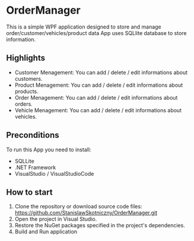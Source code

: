 # OrderManager
This is a simple WPF application designed to store and manage order/customer/vehicles/product data
App uses SQLlite database to store information.

## Highlights

* Customer Menagement: You can add / delete / edit 
informations about customers. 
* Product Menagement: You can add / delete / edit 
informations about products. 
* Order Menagement: You can add / delete / edit
informations about orders. 
* Vehicle Menagement: You can add / delete / edit
informations about vehicles. 

## Preconditions
To run this App you need to install:
* SQLLite
* .NET Framework
* VisualStudio / VisualStudioCode 

## How to start
1. Clone the repository or download source code files: https://github.com/StanislawSkotniczny/OrderManager.git
2. Open the project in  Visual Studio.
3. Restore the NuGet packages specified in the project's dependencies.
4. Build and Run application 

